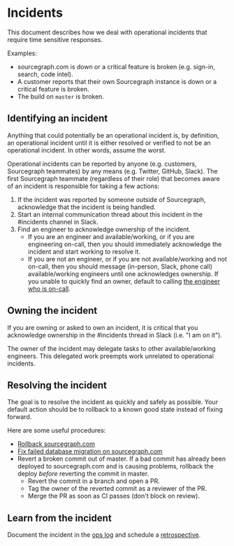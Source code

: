 # Incidents

This document describes how we deal with operational incidents that require time sensitive responses.

Examples:

- sourcegraph.com is down or a critical feature is broken (e.g. sign-in, search, code intel).
- A customer reports that their own Sourcegraph instance is down or a critical feature is broken.
- The build on `master` is broken.

## Identifying an incident

Anything that could potentially be an operational incident is, by definition, an operational incident until it is either resolved or verified to not be an operational incident. In other words, assume the worst.

Operational incidents can be reported by anyone (e.g. customers, Sourcegraph teammates) by any means (e.g. Twitter, GitHub, Slack). The first Sourcegraph teammate (regardless of their role) that becomes aware of an incident is responsible for taking a few actions:

1. If the incident was reported by someone outside of Sourcegraph, acknowledge that the incident is being handled.
2. Start an internal communication thread about this incident in the #incidents channel in Slack.
3. Find an engineer to acknowledge ownership of the incident.
    - If you are an engineer and available/working, or if you are engineering on-call, then you should immediately acknowledge the incident and start working to resolve it.
    - If you are not an engineer, or if you are not available/working and not on-call, then you should message (in-person, Slack, phone call) available/working engineers until one acknowledges ownership. If you unable to quickly find an owner, default to calling [the engineer who is on-call](https://app.opsgenie.com/schedule/detail/190e2873-1e3b-4350-b67b-2e681d542970).

## Owning the incident

If you are owning or asked to own an incident, it is critical that you acknowledge ownership in the #incidents thread in Slack (i.e. "I am on it").

The owner of the incident may delegate tasks to other available/working engineers. This delegated work preempts work unrelated to operational incidents.

## Resolving the incident

The goal is to resolve the incident as quickly and safely as possible. Your default action should be to rollback to a known good state instead of fixing forward.

Here are some useful procedures:

- [Rollback sourcegraph.com](https://github.com/sourcegraph/deploy-sourcegraph-dot-com/blob/release/README.info.md#how-to-rollback-sourcegraphcom)
- [Fix failed database migration on sourcegraph.com](https://github.com/sourcegraph/sourcegraph/tree/master/migrations#dirty-db-schema)
- Revert a broken commit out of master. If a bad commit has already been deployed to sourcegraph.com and is causing problems, rollback the deploy _before_ reverting the commit in master.
    - Revert the commit in a branch and open a PR.
    - Tag the owner of the reverted commit as a reviewer of the PR.
    - Merge the PR as soon as CI passes (don't block on review).

## Learn from the incident

Document the incident in the [ops log](https://docs.google.com/document/d/1dtrOHs5STJYKvyjigL1kMm6u-W0mlyRSyVxPfKIOfEw/edit) and schedule a [retrospective](retrospectives/index.md).
